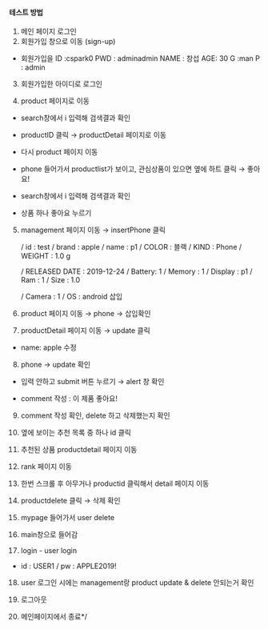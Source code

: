 #### 테스트 방법
1. 메인 페이지 로그인
2. 회원가입 창으로 이동  (sign-up)

  - 회원가입을 ID :cspark0 
              PWD : adminadmin 
              NAME : 창섭 
              AGE: 30 
              G :man 
              P : admin

 3.  회원가입한 아이디로 로그인

 4.  product 페이지로 이동

   - search창에서 i 입력해 검색결과 확인

  - productID 클릭 → productDetail 페이지로 이동

  - 다시 product 페이지 이동

  - phone 들어가서 productlist가 보이고, 관심상품이 있으면 옆에 하트 클릭 → 좋아요!

  - search창에서 i 입력해 검색결과 확인

  - 상품 하나 좋아요 누르기

 5. management 페이지 이동 → insertPhone 클릭

    / id : test / brand : apple / name : p1 / COLOR : 블랙 / KIND : Phone / WEIGHT : 1.0 g

    / RELEASED DATE : 2019-12-24  / Battery: 1 / Memory : 1 / Display : p1 / Ram : 1 / Size : 1.0

    /  Camera : 1 / OS : android 삽입

6. product 페이지 이동 → phone → 삽입확인

7. productDetail 페이지 이동 → update 클릭

  - name: apple 수정

8. phone → update 확인

  - 입력 안하고 submit 버튼 누르기 → alert 창 확인

  - comment 작성 : 이 제품 좋아요!

9. comment 작성 확인, delete 하고 삭제했는지 확인

10. 옆에 보이는 추천 목록 중 하나 id 클릭

11. 추천된 상품 productdetail 페이지 이동

12. rank 페이지 이동

13. 한번 스크롤 후 아무거나 productid 클릭해서 detail 페이지 이동

14. productdelete 클릭 → 삭제 확인

15. mypage 들어가서 user delete

16. main창으로 들어감

17. login - user login

   - id : USER1	/ pw : APPLE2019!

18. user 로그인 시에는 management랑 product update & delete 안되는거 확인

19. 로그아웃

20. 메인페이지에서 종료*/

